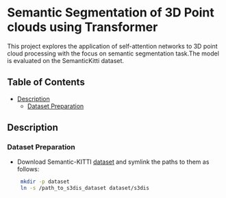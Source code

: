 # Semantic Segmentation of 3D Point clouds using Transformer 

This project explores the application of self-attention networks to 3D point cloud processing with the focus on semantic segmentation task.The model is evaluated on the SemanticKitti dataset.


## Table of Contents

- [Description](#description)
  - [Dataset Preparation](#subheader-name)



## Description <a name="description"></a>

### Dataset Preparation <a name="dataset_preparation"></a>

- Download Semantic-KITTI [dataset](http://semantic-kitti.org/dataset.html) and symlink the paths to them as follows:

  ```sh
   mkdir -p dataset
   ln -s /path_to_s3dis_dataset dataset/s3dis
   ```
